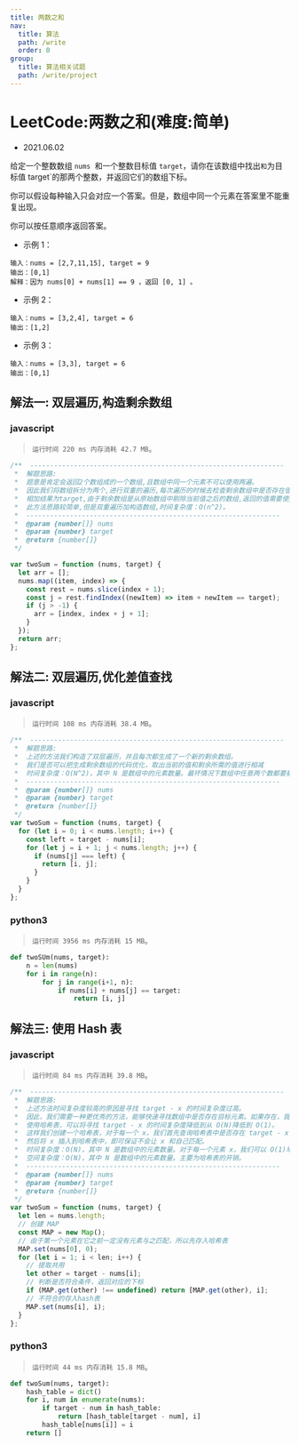```yaml
---
title: 两数之和
nav:
  title: 算法
  path: /write
  order: 0
group:
  title: 算法相关试题
  path: /write/project
---
```


# LeetCode:两数之和(难度:简单)

- 2021.06.02

给定一个整数数组 `nums`  和一个整数目标值 `target`，请你在该数组中找出`和`为目标值 target`的那两个整数，并返回它们的数组下标。

你可以假设每种输入只会对应一个答案。但是，数组中同一个元素在答案里不能重复出现。

你可以按任意顺序返回答案。

- 示例 1：

```
输入：nums = [2,7,11,15], target = 9
输出：[0,1]
解释：因为 nums[0] + nums[1] == 9 ，返回 [0, 1] 。
```

- 示例 2：

```
输入：nums = [3,2,4], target = 6
输出：[1,2]
```

- 示例 3：

```
输入：nums = [3,3], target = 6
输出：[0,1]
```

## 解法一: 双层遍历,构造剩余数组

### javascript

> `运行时间 220 ms 内存消耗 42.7 MB`。

```js
/**  ----------------------------------------------------------------
 *  解题思路:
 *  题意是肯定会返回2个数组成的一个数组,且数组中同一个元素不可以使用两遍。
 *  因此我们将数组拆分为两个,进行双重的遍历,每次遍历的时候去检查剩余数组中是否存在值与当前值
 *  相加结果为target,由于剩余数组是从原始数组中剔除当前值之后的数组,返回的值需要使用index+1+j
 *  此方法思路较简单,但是双重遍历加构造数组,时间复杂度：O(n^2)。
 *  ----------------------------------------------------------------
 *  @param {number[]} nums
 *  @param {number} target
 *  @return {number[]}
 */

var twoSum = function (nums, target) {
  let arr = [];
  nums.map((item, index) => {
    const rest = nums.slice(index + 1);
    const j = rest.findIndex((newItem) => item + newItem == target);
    if (j > -1) {
      arr = [index, index + j + 1];
    }
  });
  return arr;
};
```

## 解法二: 双层遍历,优化差值查找

### javascript

> `运行时间 108 ms 内存消耗 38.4 MB`。

```js
/**  ----------------------------------------------------------------
 *  解题思路:
 *  上述的方法我们构造了双层遍历，并且每次都生成了一个新的剩余数组。
 *  我们是否可以把生成剩余数组的代码优化，取出当前的值和剩余所需的值进行相减
 *  时间复杂度：O(N^2)，其中 N 是数组中的元素数量。最坏情况下数组中任意两个数都要被匹配一次。空间复杂度：O(1)。
 *  ----------------------------------------------------------------
 *  @param {number[]} nums
 *  @param {number} target
 *  @return {number[]}
 */
var twoSum = function (nums, target) {
  for (let i = 0; i < nums.length; i++) {
    const left = target - nums[i];
    for (let j = i + 1; j < nums.length; j++) {
      if (nums[j] === left) {
        return [i, j];
      }
    }
  }
};
```

### python3

> `运行时间 3956 ms 内存消耗 15 MB`。

```python
def twoSUm(nums, target):
    n = len(nums)
    for i in range(n):
        for j in range(i+1, n):
            if nums[i] + nums[j] == target:
                return [i, j]

```

## 解法三: 使用 Hash 表

### javascript

> `运行时间 84 ms 内存消耗 39.8 MB`。

```js
/**  ----------------------------------------------------------------
 *  解题思路:
 *  上述方法时间复杂度较高的原因是寻找 target - x 的时间复杂度过高。
 *  因此，我们需要一种更优秀的方法，能够快速寻找数组中是否存在目标元素。如果存在，我们需要找出它的索引。
 *  使用哈希表，可以将寻找 target - x 的时间复杂度降低到从 O(N)降低到 O(1)。
 *  这样我们创建一个哈希表，对于每一个 x，我们首先查询哈希表中是否存在 target - x，
 *  然后将 x 插入到哈希表中，即可保证不会让 x 和自己匹配。
 *  时间复杂度：O(N)，其中 N 是数组中的元素数量。对于每一个元素 x，我们可以 O(1)地寻找 target - x。
 *  空间复杂度：O(N)，其中 N 是数组中的元素数量。主要为哈希表的开销。
 *  ----------------------------------------------------------------
 *  @param {number[]} nums
 *  @param {number} target
 *  @return {number[]}
 */
var twoSum = function (nums, target) {
  let len = nums.length;
  // 创建 MAP
  const MAP = new Map();
  // 由于第一个元素在它之前一定没有元素与之匹配，所以先存入哈希表
  MAP.set(nums[0], 0);
  for (let i = 1; i < len; i++) {
    // 提取共用
    let other = target - nums[i];
    // 判断是否符合条件，返回对应的下标
    if (MAP.get(other) !== undefined) return [MAP.get(other), i];
    // 不符合的存入hash表
    MAP.set(nums[i], i);
  }
};
```

### python3

> `运行时间 44 ms 内存消耗 15.8 MB`。

```python
def twoSum(nums, target):
    hash_table = dict()
    for i, num in enumerate(nums):
        if target - num in hash_table:
            return [hash_table[target - num], i]
        hash_table[nums[i]] = i
    return []
```
